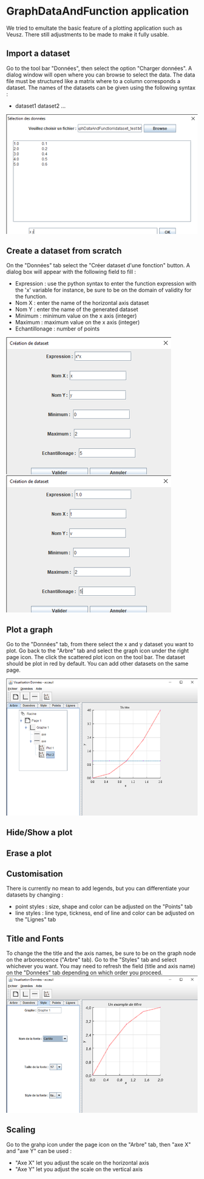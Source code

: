 # GraphDataAndFunction application
We tried to emultate the basic feature of a plotting application such as Veusz. There still adjustments to be made to make it fully usable.

## Import a dataset
Go to the tool bar "Données", then select the option "Charger données". A dialog window will open where you can browse to select the data. The data file must be structured like a matrix where to a column corresponds a dataset. The names of the datasets can be given using the following syntax : 
* dataset1 dataset2 ... 

![Import a dataset](./import.png)


## Create a dataset from scratch
On the "Données" tab select the "Créer dataset d'une fonction" button. A dialog box will appear with the following field to fill :
* Expression : use the python syntax to enter the function expression with the 'x' variable for instance, be sure to be on the domain of validity for the function.
* Nom X : enter the name of the horizontal axis dataset
* Nom Y : enter the name of the generated dataset
* Minimum : minimum value on the x axis (integer)
* Maximum : maximum value on the x axis (integer)
* Echantillonage : number of points 

![Create a dataset from a function x2](./create_data_x2.png)
![Create a dataset from a function float](./create_data_float.png)


## Plot a graph
Go to the "Données" tab, from there select the x and y dataset you want to plot. Go back to the "Arbre" tab and select the graph icon under the right page icon. The click the scattered plot icon on the tool bar. The dataset should be plot in red by default.
You can add other datasets on the same page. 

![Plot of functions](./chart.png)

## Hide/Show a plot


## Erase a plot   


## Customisation 
There is currently no mean to add legends, but you can differentiate your datasets by changing :
* point styles : size, shape and color can be adjusted on the "Points" tab
* line styles : line type, tickness, end of line and color can be adjusted on the "Lignes" tab

## Title and Fonts 
To change the the title and the axis names, be sure to be on the graph node on the arborescence ("Arbre" tab). Go to the "Styles" tab and select whichever you want. You may need to refresh the field (title and axis name) on the "Données" tab
depending on which order you proceed.
![Create a dataset from a function float](./title_and_font.png)


## Scaling 
Go to the grahp icon under the page icon on the "Arbre" tab, then "axe X" and "axe Y" can be used :
* "Axe X" let you adjust the scale on the horizontal axis
* "Axe Y" let you adjust the scale on the vertical axis





